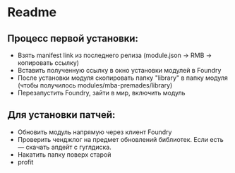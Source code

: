 # Readme

## Процесс первой установки:
- Взять manifest link из последнего релиза (module.json -> RMB -> копировать ссылку)
- Вставить полученную ссылку в окно установки модулей в Foundry
- После установки модуля скопировать папку "library" в папку модуля (чтобы получилось modules/mba-premades/library)
- Перезапустить Foundry, зайти в мир, включить модуль

## Для установки патчей:
- Обновить модуль напрямую через клиент Foundry 
- Проверить ченджлог на предмет обновлений библиотек. Если есть — скачать апдейт с гуглдиска.
- Накатить папку поверх старой
- profit

